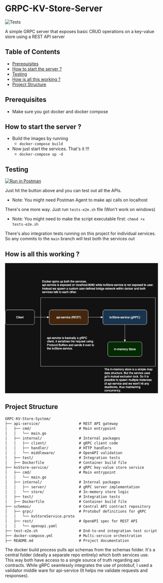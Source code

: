 # GRPC-KV-Store-Server

![Tests](https://github.com/rutvik-gs/GRPC-KV-Store-System/actions/workflows/SystemTests.yml/badge.svg)

A simple GRPC server that exposes basic CRUD operations on a key-value store using a REST API server

## Table of Contents

- [Prerequisites](#prerequisites)
- [How to start the server ?](#how-to-start-the-server-)
- [Testing](#testing)
- [How is all this working ?](#how-is-all-this-working-)
- [Project Structure](#project-structure)

## Prerequisites
- Make sure you got docker and docker compose

## How to start the server ?
- Build the images by running
    - `docker-compose build`
- Now just start the services. That's it !!!
    - `docker-compose up -d`

## Testing
[![Run in Postman](https://run.pstmn.io/button.svg)](https://www.postman.com/gatechrutvik/rutvik-s-workspace/collection/kmnh7sf/kv-store-api-complete-test-suite?action=share&creator=38345624)

Just hit the button above and you can test out all the APIs.
- Note: You might need Postman Agent to make api calls on localhost

There's one more way. Just run `tests-e2e.sh` file (Won't work on windows)
- Note: You might need to make the script executable first: `chmod +x tests-e2e.sh`

There's also integration tests running on this project for individual services. So any commits to the `main` branch will test both the services out

## How is all this working ?
![alt text](kvStore.png)

## Project Structure
```
GRPC-KV-Store-System/
├── api-service/                  # REST API gateway
│   ├── cmd/                      # Main entrypoint
│   │   └── main.go
│   ├── internal/                 # Internal packages
│   │   ├── client/               # gRPC client code
│   │   ├── handler/              # HTTP handlers
│   │   └── middleware/           # OpenAPI validation
│   ├── test/                     # Integration tests
│   ├── Dockerfile                # Container build file
├── kvStore-service/              # gRPC key-value store service
│   ├── cmd/                      # Main entrypoint
│   │   └── main.go
│   ├── internal/                 # Internal packages
│   │   ├── server/               # gRPC server implementation
│   │   └── store/                # In-memory store logic
│   ├── test/                     # Integration tests
│   ├── Dockerfile                # Container build file
├── schemas/                      # Central API contract repository
│   ├── grpc/                     # Protobuf definitions for gRPC
│   │   └── kvStoreService.proto
│   ├── rest/                     # OpenAPI spec for REST API
│   │   └── openapi.yaml
├── test-e2e.sh                   # End-to-end integration test script
├── docker-compose.yml            # Multi-service orchestration
├── README.md                     # Project documentation
```

The docker build process pulls api schemas from the schemas folder. It's a central folder (ideally a separate repo entirely) which both services use. This way both have access to a single source of truth regarding api contracts. While gRPC seamlessly integrates the use of protobuf, I used a validator middle ware for api-service (It helps me validate requests and responses).
